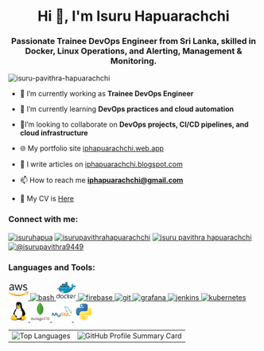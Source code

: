 <h1 align="center">Hi 👋, I'm Isuru Hapuarachchi</h1>
<h3 align="center">Passionate Trainee DevOps Engineer from Sri Lanka, skilled in Docker, Linux Operations, and Alerting, Management & Monitoring.</h3>

<p align="left"> <img src="https://komarev.com/ghpvc/?username=isuru-pavithra-hapuarachchi&label=Profile%20views&color=0e75b6&style=flat" alt="isuru-pavithra-hapuarachchi" /> </p>

- 🔭 I’m currently working as **Trainee DevOps Engineer**

- 🌱 I’m currently learning **DevOps practices and cloud automation**

- 👯I’m looking to collaborate on **DevOps projects, CI/CD pipelines, and cloud infrastructure**

- 🌐 My portfolio site [iphapuarachchi.web.app](https://iphapuarachchi.web.app)

- 📝 I write articles on [iphapuarachchi.blogspot.com](https://iphapuarachchi.blogspot.com/)

- 📫 How to reach me **iphapuarachchi@gmail.com**

- 📄 My CV is    [Here](https://iphapuarachchi.web.app/IsuruHapuarachchi.pdf)


<h3 align="left">Connect with me:</h3>
<p align="left">
<a href="https://twitter.com/isuruhapua" target="blank"><img align="center" src="https://raw.githubusercontent.com/rahuldkjain/github-profile-readme-generator/master/src/images/icons/Social/twitter.svg" alt="isuruhapua" height="30" width="40" /></a>
<a href="https://linkedin.com/in/isurupavithrahapuarachchi" target="blank"><img align="center" src="https://raw.githubusercontent.com/rahuldkjain/github-profile-readme-generator/master/src/images/icons/Social/linked-in-alt.svg" alt="isurupavithrahapuarachchi" height="30" width="40" /></a>
<a href="https://fb.com/isuru pavithra hapuarachchi" target="blank"><img align="center" src="https://raw.githubusercontent.com/rahuldkjain/github-profile-readme-generator/master/src/images/icons/Social/facebook.svg" alt="isuru pavithra hapuarachchi" height="30" width="40" /></a>
<a href="https://www.youtube.com/c/@isurupavithra9449" target="blank"><img align="center" src="https://raw.githubusercontent.com/rahuldkjain/github-profile-readme-generator/master/src/images/icons/Social/youtube.svg" alt="@isurupavithra9449" height="30" width="40" /></a>
</p>

<h3 align="left">Languages and Tools:</h3>
<p align="left"> <a href="https://aws.amazon.com" target="_blank" rel="noreferrer"> <img src="https://raw.githubusercontent.com/devicons/devicon/master/icons/amazonwebservices/amazonwebservices-original-wordmark.svg" alt="aws" width="40" height="40"/> </a> <a href="https://www.gnu.org/software/bash/" target="_blank" rel="noreferrer"> <img src="https://www.vectorlogo.zone/logos/gnu_bash/gnu_bash-icon.svg" alt="bash" width="40" height="40"/> </a> <a href="https://www.docker.com/" target="_blank" rel="noreferrer"> <img src="https://raw.githubusercontent.com/devicons/devicon/master/icons/docker/docker-original-wordmark.svg" alt="docker" width="40" height="40"/> </a> <a href="https://firebase.google.com/" target="_blank" rel="noreferrer"> <img src="https://www.vectorlogo.zone/logos/firebase/firebase-icon.svg" alt="firebase" width="40" height="40"/> </a> <a href="https://git-scm.com/" target="_blank" rel="noreferrer"> <img src="https://www.vectorlogo.zone/logos/git-scm/git-scm-icon.svg" alt="git" width="40" height="40"/> </a> <a href="https://grafana.com" target="_blank" rel="noreferrer"> <img src="https://www.vectorlogo.zone/logos/grafana/grafana-icon.svg" alt="grafana" width="40" height="40"/> </a> <a href="https://www.jenkins.io" target="_blank" rel="noreferrer"> <img src="https://www.vectorlogo.zone/logos/jenkins/jenkins-icon.svg" alt="jenkins" width="40" height="40"/> </a> <a href="https://kubernetes.io" target="_blank" rel="noreferrer"> <img src="https://www.vectorlogo.zone/logos/kubernetes/kubernetes-icon.svg" alt="kubernetes" width="40" height="40"/> </a> <a href="https://www.linux.org/" target="_blank" rel="noreferrer"> <img src="https://raw.githubusercontent.com/devicons/devicon/master/icons/linux/linux-original.svg" alt="linux" width="40" height="40"/> </a> <a href="https://www.mongodb.com/" target="_blank" rel="noreferrer"> <img src="https://raw.githubusercontent.com/devicons/devicon/master/icons/mongodb/mongodb-original-wordmark.svg" alt="mongodb" width="40" height="40"/> </a> <a href="https://www.mysql.com/" target="_blank" rel="noreferrer"> <img src="https://raw.githubusercontent.com/devicons/devicon/master/icons/mysql/mysql-original-wordmark.svg" alt="mysql" width="40" height="40"/> </a> <a href="https://www.python.org" target="_blank" rel="noreferrer"> <img src="https://raw.githubusercontent.com/devicons/devicon/master/icons/python/python-original.svg" alt="python" width="40" height="40"/> </a> </p>


<table align="center">
  <tr>
    <td>
      <img src="https://github-readme-stats.vercel.app/api/top-langs?username=isuru-pavithra-hapuarachchi&show_icons=true&locale=en&layout=compact&theme=dark" alt="Top Languages"/>
    </td>
    <td>
      <img src="https://github-profile-summary-cards.vercel.app/api/cards/profile-details?username=isuru-pavithra-hapuarachchi&theme=dark" alt="GitHub Profile Summary Card"/>
    </td>
  </tr>
</table>

